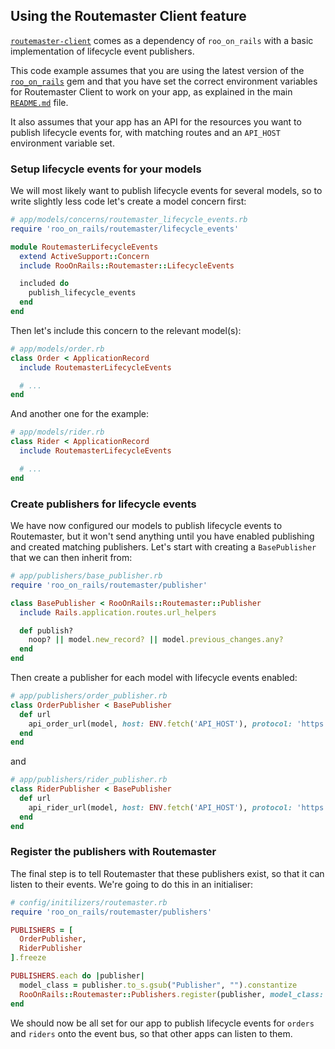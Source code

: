 ## Using the Routemaster Client feature

[`routemaster-client`](https://github.com/deliveroo/routemaster-client) comes as a dependency of `roo_on_rails` with a basic implementation of lifecycle event publishers.

This code example assumes that you are using the latest version of the [`roo_on_rails`](roo_on_rails) gem and that you have set the correct environment variables for Routemaster Client to work on your app, as explained in the main [`README.md`](roo_on_rails#routemaster-client) file.

It also assumes that your app has an API for the resources you want to publish lifecycle events for, with matching routes and an `API_HOST` environment variable set.

### Setup lifecycle events for your models

We will most likely want to publish lifecycle events for several models, so to write slightly less code let's create a model concern first:

```ruby
# app/models/concerns/routemaster_lifecycle_events.rb
require 'roo_on_rails/routemaster/lifecycle_events'

module RoutemasterLifecycleEvents
  extend ActiveSupport::Concern
  include RooOnRails::Routemaster::LifecycleEvents

  included do
    publish_lifecycle_events
  end
end
```

Then let's include this concern to the relevant model(s):

```ruby
# app/models/order.rb
class Order < ApplicationRecord
  include RoutemasterLifecycleEvents

  # ...
end
```

And another one for the example:

```ruby
# app/models/rider.rb
class Rider < ApplicationRecord
  include RoutemasterLifecycleEvents

  # ...
end
```

### Create publishers for lifecycle events

We have now configured our models to publish lifecycle events to Routemaster, but it won't send anything until you have enabled publishing and created matching publishers. Let's start with creating a `BasePublisher` that we can then inherit from:

```ruby
# app/publishers/base_publisher.rb
require 'roo_on_rails/routemaster/publisher'

class BasePublisher < RooOnRails::Routemaster::Publisher
  include Rails.application.routes.url_helpers

  def publish?
    noop? || model.new_record? || model.previous_changes.any?
  end
end
```

Then create a publisher for each model with lifecycle events enabled:

```ruby
# app/publishers/order_publisher.rb
class OrderPublisher < BasePublisher
  def url
    api_order_url(model, host: ENV.fetch('API_HOST'), protocol: 'https')
  end
end
```

and

```ruby
# app/publishers/rider_publisher.rb
class RiderPublisher < BasePublisher
  def url
    api_rider_url(model, host: ENV.fetch('API_HOST'), protocol: 'https')
  end
end
```

### Register the publishers with Routemaster

The final step is to tell Routemaster that these publishers exist, so that it can listen to their events. We're going to do this in an initialiser:

```ruby
# config/initilizers/routemaster.rb
require 'roo_on_rails/routemaster/publishers'

PUBLISHERS = [
  OrderPublisher,
  RiderPublisher
].freeze

PUBLISHERS.each do |publisher|
  model_class = publisher.to_s.gsub("Publisher", "").constantize
  RooOnRails::Routemaster::Publishers.register(publisher, model_class: model_class)
end
```

We should now be all set for our app to publish lifecycle events for `orders` and `riders` onto the event bus, so that other apps can listen to them.
